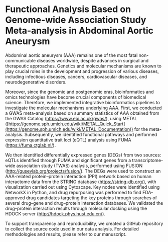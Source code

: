 # Functional Analysis Based on Genome-wide Association Study Meta-analysis in Abdominal Aortic Aneurysm 

Abdominal aortic aneurysm (AAA) remains one of the most fatal non-communicable diseases worldwide, despite advances in surgical and therapeutic approaches. Genetics and molecular mechanisms are known to play crucial roles in the development and progression of various diseases, including infectious diseases, cancers, cardiovascular diseases, and neurodegenerative disorders.

Moreover, since the genomic and postgenomic eras, bioinformatics and omics technologies have become crucial components of biomedical science. Therefore, we implemented integrative bioinformatics pipelines to investigate the molecular mechanisms underlying AAA. First, we conducted a GWAS meta-analysis based on summary statistics of AAA obtained from the GWAS Catalog (https://www.ebi.ac.uk/gwas/), using METAL ([https://genome.sph.umich.edu/wiki/METAL_Quick_Start](https://genome.sph.umich.edu/wiki/METAL_Documentation)) for the meta-analysis. Subsequently, we identified functional pathways and performed expression quantitative trait loci (eQTL) analysis using FUMA (https://fuma.ctglab.nl/).

We then identified differentially expressed genes (DEGs) from two sources: eQTLs identified through FUMA and significant genes from a transcriptome-wide association study (TWAS) analysis, performed using FUSION (http://gusevlab.org/projects/fusion/). The DEGs were used to construct an AAA-related protein–protein interaction (PPI) network based on human interactome data from the STRING database (https://string-db.org/), with visualization carried out using Cytoscape. Key nodes were identified using NetworkX in Python, and drug repurposing was performed to find FDA-approved drug candidates targeting the key proteins through searches of several drug–gene and drug–protein interaction databases. We validated the drug–protein interaction results through molecular docking using the HDOCK server (http://hdock.phys.hust.edu.cn/).

To support transparency and reproducibility, we created a GitHub repository to collect the source code used in our data analysis. For detailed methodologies and results, please refer to our manuscript.
